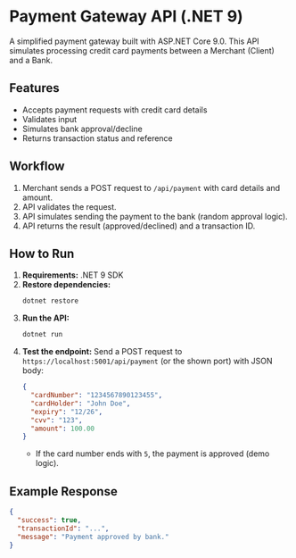 # Payment Gateway API (.NET 9)

A simplified payment gateway built with ASP.NET Core 9.0. This API simulates processing credit card payments between a Merchant (Client) and a Bank.

## Features
- Accepts payment requests with credit card details
- Validates input
- Simulates bank approval/decline
- Returns transaction status and reference

## Workflow
1. Merchant sends a POST request to `/api/payment` with card details and amount.
2. API validates the request.
3. API simulates sending the payment to the bank (random approval logic).
4. API returns the result (approved/declined) and a transaction ID.

## How to Run
1. **Requirements:** .NET 9 SDK
2. **Restore dependencies:**
   ```bash
   dotnet restore
   ```
3. **Run the API:**
   ```bash
   dotnet run
   ```
4. **Test the endpoint:**
   Send a POST request to `https://localhost:5001/api/payment` (or the shown port) with JSON body:
   ```json
   {
     "cardNumber": "1234567890123455",
     "cardHolder": "John Doe",
     "expiry": "12/26",
     "cvv": "123",
     "amount": 100.00
   }
   ```
   - If the card number ends with `5`, the payment is approved (demo logic).

## Example Response
```json
{
  "success": true,
  "transactionId": "...",
  "message": "Payment approved by bank."
}
```